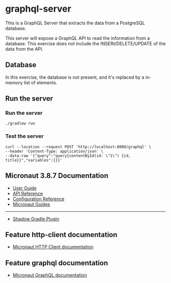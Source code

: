 # graphql-server
This is a GraphQL Server that extracts the data from a PostgreSQL database.

This server will expose a GraphQL API to read the information from a database. This exercise does
not include the INSERt/DELETE/UPDATE of the data from the API.

## Database
In this exercise, the database is not present, and it's replaced by a in-memory list of elements.

## Run the server
### Run the server
```shell
./gradlew run
```

### Test the server
```shell
curl --location --request POST 'http://localhost:8080/graphql' \
--header 'Content-Type: application/json' \
--data-raw '{"query":"query{contentById(id: \"1\") {id, title}}","variables":{}}'
```

## Micronaut 3.8.7 Documentation

- [User Guide](https://docs.micronaut.io/3.8.7/guide/index.html)
- [API Reference](https://docs.micronaut.io/3.8.7/api/index.html)
- [Configuration Reference](https://docs.micronaut.io/3.8.7/guide/configurationreference.html)
- [Micronaut Guides](https://guides.micronaut.io/index.html)
---

- [Shadow Gradle Plugin](https://plugins.gradle.org/plugin/com.github.johnrengelman.shadow)
## Feature http-client documentation

- [Micronaut HTTP Client documentation](https://docs.micronaut.io/latest/guide/index.html#httpClient)


## Feature graphql documentation

- [Micronaut GraphQL documentation](https://micronaut-projects.github.io/micronaut-graphql/latest/guide/index.html)


